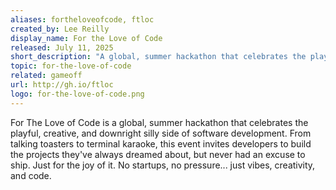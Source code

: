 ```yaml
---
aliases: fortheloveofcode, ftloc
created_by: Lee Reilly
display_name: For the Love of Code
released: July 11, 2025
short_description: "A global, summer hackathon that celebrates the playful, creative, and downright silly side of software development."
topic: for-the-love-of-code
related: gameoff
url: http://gh.io/ftloc
logo: for-the-love-of-code.png
---
```

For The Love of Code is a global, summer hackathon that celebrates the playful, creative, and downright silly side of software development. From talking toasters to terminal karaoke, this event invites developers to build the projects they've always dreamed about, but never had an excuse to ship. Just for the joy of it. No startups, no pressure... just vibes, creativity, and code.
